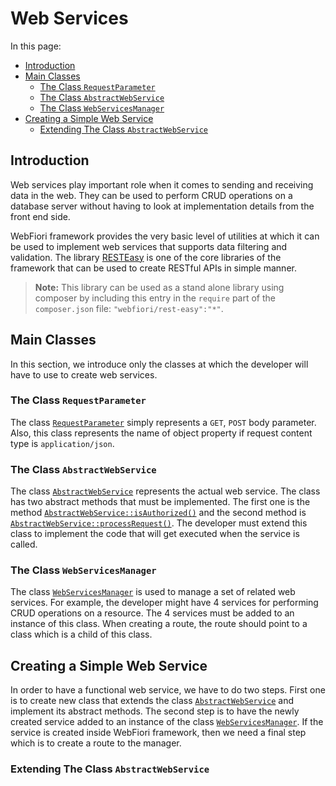 # Web Services

<meta name="description" content="Web services play important role when it comes to sending and receiving data from any web server. Learn how to use the library RESTEasy to create web services and to integrate the library with WebFiori Framework.">

In this page:

* [Introduction](#introduction)
* [Main Classes](#main-classes)
  * [The Class `RequestParameter`](#the-class-requestparameter)
  * [The Class `AbstractWebService`](#the-class-abstractwebservice)
  * [The Class `WebServicesManager`](#the-class-webservicesmanager)
* [Creating a Simple Web Service](#creating-a-simple-web-service)
  * [Extending The Class `AbstractWebService`](#extending-the-class-abstractwebservice)

## Introduction

Web services play important role when it comes to sending and receiving data in the web. They can be used to perform CRUD operations on a database server without having to look at implementation details from the front end side. 

WebFiori framework provides the very basic level of utilities at which it can be used to implement web services that supports data filtering and validation. The library [RESTEasy](https://github.com/usernane/restEasy) is one of the core libraries of the framework that can be used to create RESTful APIs in simple manner.

> **Note:** This library can be used as a stand alone library using composer by including this entry in the `require` part of the `composer.json` file: `"webfiori/rest-easy":"*"`.


## Main Classes

In this section, we introduce only the classes at which the developer will have to use to create web services.

### The Class `RequestParameter`

The class [`RequestParameter`](https://webfiori.com/docs/webfiori/restEasy/RequestParameter) simply represents a `GET`, `POST` body parameter. Also, this class represents the name of object property if request content type is `application/json`.

### The Class `AbstractWebService`

The class [`AbstractWebService`](https://webfiori.com/docs/webfiori/restEasy/AbstractWebService) represents the actual web service. The class has two abstract methods that must be implemented. The first one is the method [`AbstractWebService::isAuthorized()`](https://webfiori.com/docs/webfiori/restEasy/AbstractWebService#isAuthorized) and the second method is [`AbstractWebService::processRequest()`](https://webfiori.com/docs/webfiori/restEasy/AbstractWebService#processRequest). The developer must extend this class to implement the code that will get executed when the service is called.

### The Class `WebServicesManager`

The class [`WebServicesManager`](https://webfiori.com/docs/webfiori/restEasy/WebServicesManager) is used to manage a set of related web services. For example, the developer might have 4 services for performing CRUD operations on a resource. The 4 services must be added to an instance of this class. When creating a route, the route should point to a class which is a child of this class.

## Creating a Simple Web Service

In order to have a functional web service, we have to do two steps. First one is to create new class that extends the class [`AbstractWebService`](https://webfiori.com/docs/webfiori/restEasy/AbstractWebService) and implement its abstract methods. The second step is to have the newly created service added to an instance of the class [`WebServicesManager`](https://webfiori.com/docs/webfiori/restEasy/WebServicesManager). If the service is created inside WebFiori framework, then we need a final step which is to create a route to the manager.

### Extending The Class `AbstractWebService`
